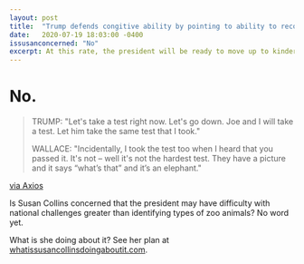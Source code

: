 ```yaml
---
layout: post
title:  "Trump defends congitive ability by pointing to ability to recognise an elephant"
date:   2020-07-19 18:03:00 -0400
issusanconcerned: "No"
excerpt: At this rate, the president will be ready to move up to kindergarten in the fall.
---
```

# No.

> TRUMP: "Let's take a test right now. Let's go down. Joe and I will take a test. Let him take the same test that I took."
> 
> WALLACE: "Incidentally, I took the test too when I heard that you passed it. It's not – well it's not the hardest test. They have a picture and it says “what’s that” and it’s an elephant."

[via Axios](https://www.axios.com/trump-cognitive-test-questions-233bd5d9-4e80-4755-9fcc-e537342d1617.html)

Is Susan Collins concerned that the president may have difficulty with national challenges greater than identifying types of zoo animals? No word yet.

What is she doing about it? See her plan at [whatissusancollinsdoingaboutit.com](https://whatissusancollinsdoingaboutit.com).
